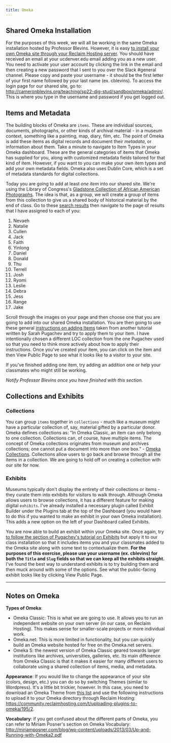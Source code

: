```yaml
---
title: Omeka
---
```


## Shared Omeka Installation

For the purposes of this week, we will all be working in the same Omeka installation hosted by Professor Blevins. However, it is easy [to install your own Omeka site through your Reclaim Hosting server](https://support.reclaimhosting.com/hc/en-us/articles/1500005712342-Installing-Omeka-Classic-on-Reclaim-Hosting#:~:text=After%20logging%20into%20your%20cPanel,and%20click%20Install%20this%20Application.&text=By%20default%20our%20automated%20installer,up%2Dto%2Ddate%20automatically.). You should have received an email at your ucdenver.edu email adding you as a new user. You need to activate your user account by clicking the link in the email and then creating a new password that I sent to you over the Slack #general channel. Please copy and paste your username - it should be the first letter of your first name followed by your last name (ex. cblevins). To access the login page for our shared site, go to: <http://cameronblevins.org/teaching/sp22-dig-stud/sandbox/omeka/admin/>. This is where you type in the username and password if you get logged out.

## Items and Metadata

The building blocks of Omeka are `items`. These are individual sources, documents, photographs, or other kinds of archival material - in a museum context, something like a painting, map, diary, film, etc. The point of Omeka is add these items as digital records and document their *metadata*, or information about them. Take a minute to navigate to Item Types in your Omeka dashboard. These are the general categories of items that Omeka has supplied for you, along with customized metadata fields tailored for that kind of item. However, if you want to you can make your own item types and add your own metadata fields. Omeka also uses Dublin Core, which is a set of metadata standards for digital collections. 

Today you are going to add at least *one item* into our shared site. We're using the Library of Congress's [Gladstone Collection of African American Photographs](https://www.loc.gov/pictures/search/?q=&co=gld). The idea is that, as a group, we will create a group of items from this collection to give us a shared body of historical material by the end of class. Go to these [search results](https://www.loc.gov/pictures/search/?q=&co=gld) then navigate to the page of results that I have assigned to each of you: 

1. Nevaeh
1. Natalie
1. Cullen
1. Jack
1. Faith
1. Yinlong
1. Daniel
1. Donald
1. Thu
1. Terrell
1. Josh
1. Ryomi
1. Leslie
1. Debra
1. Jess
1. Range
1. Jake

Scroll through the images on your page and then choose one that you are going to add into our shared Omeka installation. You are then going to use these general [instructions on adding Items](https://ds-tutorials.github.io/omeka-guide/#:~:text=items%20are%20the%20building%20blocks) taken from another tutorial written by Sarah Pugachev and try to apply them to your item. I have intentionally chosen a different LOC collection from the one Pugachev used so that you need to think more actively about how to apply their instructions. Once you've created your item, you can click on the item and then View Public Page to see what it looks like to a visitor to your site. 

If you've finished adding one item, try adding an addition one or help your classmates who might still be working. 

*Notify Professor Blevins once you have finished with this section.*

## Collections and Exhibits

### Collections 

You can group `items` together in `collections` - much like a museum might have a particular collection of, say, material gifted by a particular donor. Omeka defines collections as: "In Omeka Classic, an item can only belong to one collection. Collections can, of course, have multiple items. The concept of Omeka collections originates from museum and archives collections; one cannot put a document into more than one box." - [Omeka Collections](https://omeka.org/classic/docs/Content/Collections/). Collections allow users to go back and browse through all the items in a collection. We are going to hold off on creating a collection with our site for now.

### Exhibits

Museums typically don't display the entirety of their collections or items - they curate them into exhibits for visitors to walk through. Although Omeka allows users to browse collections, it has a different feature for making digital `exhibits`. I've already installed a necessary plugin called Exhibit Builder under the Plugins tab at the top of the Dashboard (you would have to do this if you wanted to make an exhibit in your own Omeka installation). This adds a new option on the left of your Dashboard called Exhibits. 

You are now able to build an exhibit within your Omeka site. Once again, try [to follow the section of Pugachev's tutorial on Exhibits](https://ds-tutorials.github.io/omeka-guide/#:~:text=Return%20to%20Top-,Creating%20a%20New%20Exhibit,-After%20installing%20the) but apply it to our class installation so that it includes items you and your classmates added to the Omeka site along with some text to contextualize them. **For the purposes of this exercise, please use your username (ex. cblevins) for both the `Title` and `Slug` fields so that we can keep all the exhibits straight.** I've found the best way to understand exhibits is to try building them and then muck around with some of the options. See what the public-facing exhibit looks like by clicking View Public Page.

---

## Notes on Omeka

**Types of Omeka**:

- Omeka Classic: This is what we are going to use. It allows you to run an independent website on your own server (in our case, on Reclaim Hosting). This makes sense for smaller-scale projects or more individual work. 
- Omeka.net: This is more limited in functionality, but you can quickly build an Omeka website hosted for free on the Omeka.net servers. 
- Omeka S: the newest version of Omeka Classic geared towards larger institutions like archives, universities, galleries, etc. Its main difference from Omeka Classic is that it makes it easier for many different users to collaborate using a shared collection of items, media, and metadata. 

**Appearance**: If you would like to change the appearance of your site (colors, design, etc.) you can do so by switching Themes (similar to Wordpress). It's a little bit trickier, however. In this case, you need to download an Omeka Theme from [this list](https://omeka.org/classic/themes/) and use the following instructions to upload it to your Omeka directory through Reclaim Hosting: <https://community.reclaimhosting.com/t/uploading-plugins-to-omeka/195/2>.

**Vocabulary**: if you get confused about the different parts of Omeka, you can refer to Miriam Posner's section on Omeka Vocabulary: <http://miriamposner.com/blog/wp-content/uploads/2013/03/Up-and-Running-with-Omeka2.pdf> 





